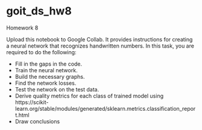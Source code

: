 # goit_ds_hw8
Homework 8 

Upload this notebook to Google Collab. It provides instructions for creating a neural network that recognizes handwritten numbers. In this task, you are required to do the following:
<ul>
  <li>Fill in the gaps in the code.</li>
  <li>Train the neural network.</li>
  <li>Build the necessary graphs.</li>
  <li>Find the network losses.</li>
  <li>Test the network on the test data.</li>
  <li>Derive quality metrics for each class of trained model using https://scikit-learn.org/stable/modules/generated/sklearn.metrics.classification_report.html</li>
  <li>Draw conclusions</li>
</ul>
